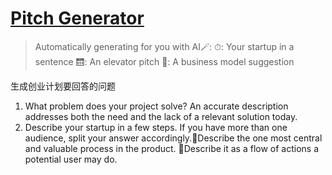 # [Pitch Generator](https://tally.so/r/npeJgq)
> Automatically generating for you with AI🪄:
> ⏱: Your startup in a sentence
> 🛗: An elevator pitch 
> 💼: A business model suggestion


生成创业计划要回答的问题
1. What problem does your project solve? An accurate description addresses both the need and the lack of a relevant solution today.
2. Describe your startup in a few steps. If you have more than one audience, split your answer accordingly.🎯Describe the one most central and valuable process in the product. 🎯Describe it as a flow of actions a potential user may do.